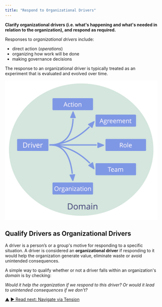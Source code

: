 ```yaml
---
title: "Respond to Organizational Drivers"
---
```



**Clarify organizational drivers (i.e. what's happening and what's needed in relation to the organization), and respond as required.**

Responses to <dfn data-info="Organizational Driver: A driver is a person’s or a group's motive for responding to a specific situation. A driver is considered an **organizational driver** if responding to it would help the organization generate value, eliminate waste or avoid unintended consequences.">organizational drivers</dfn> include:

- direct action (<dfn data-info="Operations: Doing the work and organizing day-to-day activities within the constraints defined through governance.">operations</dfn>)
- organizing how work will be done
- making governance decisions

The response to an organizational driver is typically treated as an experiment that is evaluated and evolved over time.

![Possible responses to organizational drivers](img/driver-domain/driver-response-full.png)

## Qualify Drivers as Organizational Drivers

A driver is a person’s or a group's motive for responding to a specific situation. A driver is considered an **organizational driver** if responding to it would help the organization generate value, eliminate waste or avoid unintended consequences.

A simple way to qualify whether or not a driver falls within an organization's <dfn data-info="Domain: A distinct area of influence, activity and decision making within an organization.">domain</dfn> is by checking:

_Would it help the organization if we respond to this driver? Or would it lead to unintended consequences if we don't?_


<div class="bottom-nav">
<a href="co-creation-and-evolution.html" title="Up: Co-Creation and Evolution">▲</a> <a href="navigate-via-tension.html" title="">▶ Read next: Navigate via Tension</a>
</div>


<script type="text/javascript">
Mousetrap.bind('g n', function() {
    window.location.href = 'navigate-via-tension.html';
    return false;
});
</script>

